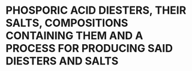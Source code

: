 # PHOSPORIC ACID DIESTERS, THEIR SALTS, COMPOSITIONS CONTAINING THEM AND A PROCESS FOR PRODUCING SAID DIESTERS AND SALTS